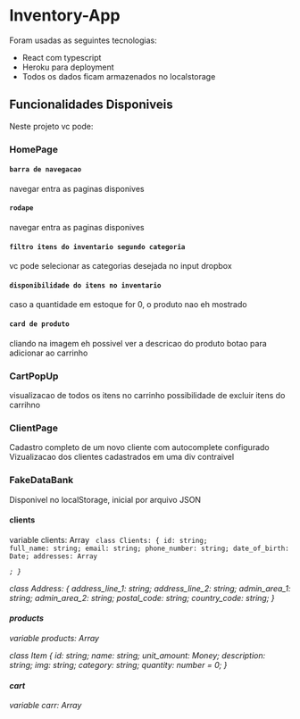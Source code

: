 # Inventory-App

Foram usadas as seguintes tecnologias:

- React com typescript
- Heroku para deployment
- Todos os dados ficam armazenados no localstorage

## Funcionalidades Disponiveis

Neste projeto vc pode:

### HomePage

#### `barra de navegacao`

navegar entra as paginas disponives

#### `rodape`

navegar entra as paginas disponives

#### `filtro itens do inventario segundo categoria`

vc pode selecionar as categorias desejada no input dropbox

#### `disponibilidade do itens no inventario`

caso a quantidade em estoque for 0, o produto nao eh mostrado

#### `card de produto`

cliando na imagem eh possivel ver a descricao do produto
botao para adicionar ao carrinho

### CartPopUp

visualizacao de todos os itens no carrinho
possibilidade de excluir itens do carrihno

### ClientPage

Cadastro completo de um novo cliente com autocomplete configurado
Vizualizacao dos clientes cadastrados em uma div contraivel

### FakeDataBank

Disponivel no localStorage, inicial por arquivo JSON

#### clients

variable clients: Array<Clients>
<code>
class Clients: {
id: string;
full_name: string;
email: string;
phone_number: string;
date_of_birth: Date;
addresses: Array<Address>;
}
</code>

class Address: {
address_line_1: string; <!-- Endereco: rua e numero -->
address_line_2: string; <!-- Complemento -->
admin_area_1: string; <!-- Estado -->
admin_area_2: string; <!-- Cidade -->
postal_code: string; <!-- CEP -->
country_code: string; <!-- codigo 2 letras ISO 3166-1 que identifica o pais -->
}

#### products

variable products: Array<Item>

class Item {
id: string;
name: string;
unit_amount: Money;
description: string;
img: string;
category: string;
quantity: number = 0;
}

#### cart

variable carr: Array<Item>
